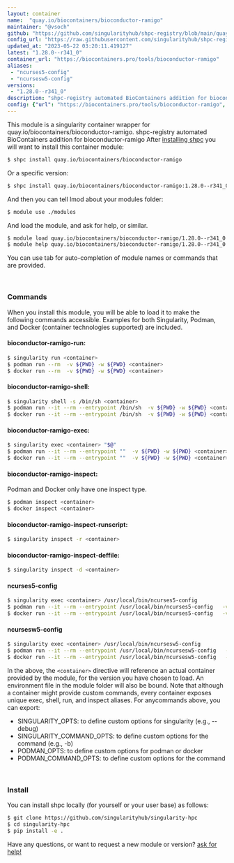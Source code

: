 ```yaml
---
layout: container
name:  "quay.io/biocontainers/bioconductor-ramigo"
maintainer: "@vsoch"
github: "https://github.com/singularityhub/shpc-registry/blob/main/quay.io/biocontainers/bioconductor-ramigo/container.yaml"
config_url: "https://raw.githubusercontent.com/singularityhub/shpc-registry/main/quay.io/biocontainers/bioconductor-ramigo/container.yaml"
updated_at: "2023-05-22 03:20:11.419127"
latest: "1.28.0--r341_0"
container_url: "https://biocontainers.pro/tools/bioconductor-ramigo"
aliases:
 - "ncurses5-config"
 - "ncursesw5-config"
versions:
 - "1.28.0--r341_0"
description: "shpc-registry automated BioContainers addition for bioconductor-ramigo"
config: {"url": "https://biocontainers.pro/tools/bioconductor-ramigo", "maintainer": "@vsoch", "description": "shpc-registry automated BioContainers addition for bioconductor-ramigo", "latest": {"1.28.0--r341_0": "sha256:ca6149d0f101a6dd6bef862062e7115c44fe72cc0d1cb5341c6bbd4e73f795e0"}, "tags": {"1.28.0--r341_0": "sha256:ca6149d0f101a6dd6bef862062e7115c44fe72cc0d1cb5341c6bbd4e73f795e0"}, "docker": "quay.io/biocontainers/bioconductor-ramigo", "aliases": {"ncurses5-config": "/usr/local/bin/ncurses5-config", "ncursesw5-config": "/usr/local/bin/ncursesw5-config"}}
---
```


This module is a singularity container wrapper for quay.io/biocontainers/bioconductor-ramigo.
shpc-registry automated BioContainers addition for bioconductor-ramigo
After [installing shpc](#install) you will want to install this container module:


```bash
$ shpc install quay.io/biocontainers/bioconductor-ramigo
```

Or a specific version:

```bash
$ shpc install quay.io/biocontainers/bioconductor-ramigo:1.28.0--r341_0
```

And then you can tell lmod about your modules folder:

```bash
$ module use ./modules
```

And load the module, and ask for help, or similar.

```bash
$ module load quay.io/biocontainers/bioconductor-ramigo/1.28.0--r341_0
$ module help quay.io/biocontainers/bioconductor-ramigo/1.28.0--r341_0
```

You can use tab for auto-completion of module names or commands that are provided.

<br>

### Commands

When you install this module, you will be able to load it to make the following commands accessible.
Examples for both Singularity, Podman, and Docker (container technologies supported) are included.

#### bioconductor-ramigo-run:

```bash
$ singularity run <container>
$ podman run --rm  -v ${PWD} -w ${PWD} <container>
$ docker run --rm  -v ${PWD} -w ${PWD} <container>
```

#### bioconductor-ramigo-shell:

```bash
$ singularity shell -s /bin/sh <container>
$ podman run --it --rm --entrypoint /bin/sh  -v ${PWD} -w ${PWD} <container>
$ docker run --it --rm --entrypoint /bin/sh  -v ${PWD} -w ${PWD} <container>
```

#### bioconductor-ramigo-exec:

```bash
$ singularity exec <container> "$@"
$ podman run --it --rm --entrypoint ""  -v ${PWD} -w ${PWD} <container> "$@"
$ docker run --it --rm --entrypoint ""  -v ${PWD} -w ${PWD} <container> "$@"
```

#### bioconductor-ramigo-inspect:

Podman and Docker only have one inspect type.

```bash
$ podman inspect <container>
$ docker inspect <container>
```

#### bioconductor-ramigo-inspect-runscript:

```bash
$ singularity inspect -r <container>
```

#### bioconductor-ramigo-inspect-deffile:

```bash
$ singularity inspect -d <container>
```


#### ncurses5-config

```bash
$ singularity exec <container> /usr/local/bin/ncurses5-config
$ podman run --it --rm --entrypoint /usr/local/bin/ncurses5-config   -v ${PWD} -w ${PWD} <container> -c " $@"
$ docker run --it --rm --entrypoint /usr/local/bin/ncurses5-config   -v ${PWD} -w ${PWD} <container> -c " $@"
```


#### ncursesw5-config

```bash
$ singularity exec <container> /usr/local/bin/ncursesw5-config
$ podman run --it --rm --entrypoint /usr/local/bin/ncursesw5-config   -v ${PWD} -w ${PWD} <container> -c " $@"
$ docker run --it --rm --entrypoint /usr/local/bin/ncursesw5-config   -v ${PWD} -w ${PWD} <container> -c " $@"
```



In the above, the `<container>` directive will reference an actual container provided
by the module, for the version you have chosen to load. An environment file in the
module folder will also be bound. Note that although a container
might provide custom commands, every container exposes unique exec, shell, run, and
inspect aliases. For anycommands above, you can export:

 - SINGULARITY_OPTS: to define custom options for singularity (e.g., --debug)
 - SINGULARITY_COMMAND_OPTS: to define custom options for the command (e.g., -b)
 - PODMAN_OPTS: to define custom options for podman or docker
 - PODMAN_COMMAND_OPTS: to define custom options for the command

<br>

### Install

You can install shpc locally (for yourself or your user base) as follows:

```bash
$ git clone https://github.com/singularityhub/singularity-hpc
$ cd singularity-hpc
$ pip install -e .
```

Have any questions, or want to request a new module or version? [ask for help!](https://github.com/singularityhub/singularity-hpc/issues)